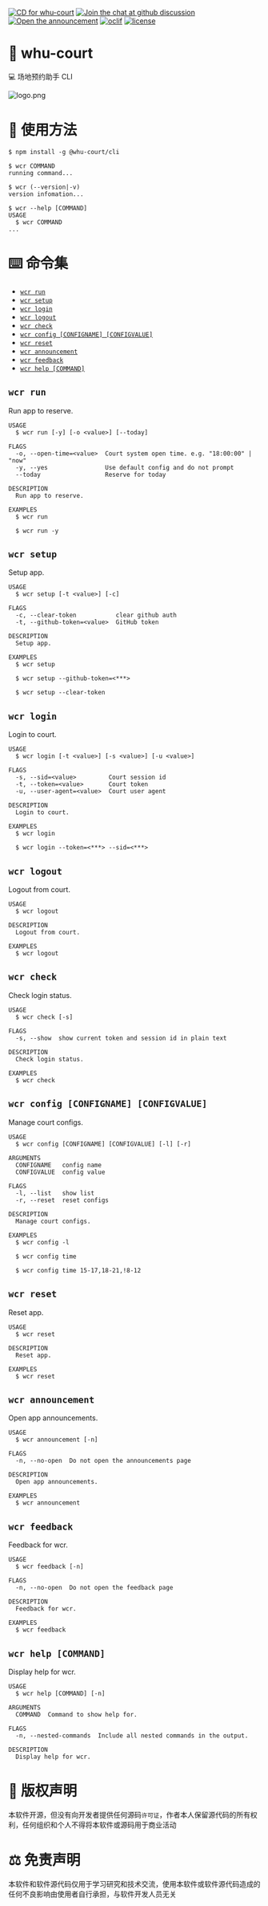 [![CD for whu-court](https://github.com/CS-Tao/whu-court/actions/workflows/cd.yml/badge.svg)](https://github.com/CS-Tao/whu-court/actions/workflows/cd.yml)
[![Join the chat at github discussion](https://img.shields.io/badge/💬-github-%23016bb6.svg)](https://github.com/CS-Tao/whu-court/discussions/18)
[![Open the announcement](https://img.shields.io/badge/📢-github-%2300a851.svg)](https://github.com/CS-Tao/whu-court/discussions/categories/announcements)
[![oclif](https://img.shields.io/badge/🚀-oclif-%23016bb6.svg)](https://oclif.io)
[![license](https://img.shields.io/badge/⚖️-none-%2300a851.svg)](#-版权声明)

🏸 whu-court
=================

💻 场地预约助手 CLI

![logo.png](https://github.com/CS-Tao/github-content/raw/b2dedf92264f40901e2b8c3a4867f3b94faa5a54/contents/github/whu-court/logo.png)

# 📗 使用方法

```sh-session
$ npm install -g @whu-court/cli

$ wcr COMMAND
running command...

$ wcr (--version|-v)
version infomation...

$ wcr --help [COMMAND]
USAGE
  $ wcr COMMAND
...
```

# ⌨️ 命令集
* [`wcr run`](#wcr-run)
* [`wcr setup`](#wcr-setup)
* [`wcr login`](#wcr-login)
* [`wcr logout`](#wcr-logout)
* [`wcr check`](#wcr-check)
* [`wcr config [CONFIGNAME] [CONFIGVALUE]`](#wcr-config-configname-configvalue)
* [`wcr reset`](#wcr-reset)
* [`wcr announcement`](#wcr-announcement)
* [`wcr feedback`](#wcr-feedback)
* [`wcr help [COMMAND]`](#wcr-help-command)

## `wcr run`

Run app to reserve.

```
USAGE
  $ wcr run [-y] [-o <value>] [--today]

FLAGS
  -o, --open-time=<value>  Court system open time. e.g. "18:00:00" | "now"
  -y, --yes                Use default config and do not prompt
  --today                  Reserve for today

DESCRIPTION
  Run app to reserve.

EXAMPLES
  $ wcr run

  $ wcr run -y
```

## `wcr setup`

Setup app.

```
USAGE
  $ wcr setup [-t <value>] [-c]

FLAGS
  -c, --clear-token           clear github auth
  -t, --github-token=<value>  GitHub token

DESCRIPTION
  Setup app.

EXAMPLES
  $ wcr setup

  $ wcr setup --github-token=<***>

  $ wcr setup --clear-token
```

## `wcr login`

Login to court.

```
USAGE
  $ wcr login [-t <value>] [-s <value>] [-u <value>]

FLAGS
  -s, --sid=<value>         Court session id
  -t, --token=<value>       Court token
  -u, --user-agent=<value>  Court user agent

DESCRIPTION
  Login to court.

EXAMPLES
  $ wcr login

  $ wcr login --token=<***> --sid=<***>
```

## `wcr logout`

Logout from court.

```
USAGE
  $ wcr logout

DESCRIPTION
  Logout from court.

EXAMPLES
  $ wcr logout
```

## `wcr check`

Check login status.

```
USAGE
  $ wcr check [-s]

FLAGS
  -s, --show  show current token and session id in plain text

DESCRIPTION
  Check login status.

EXAMPLES
  $ wcr check
```

## `wcr config [CONFIGNAME] [CONFIGVALUE]`

Manage court configs.

```
USAGE
  $ wcr config [CONFIGNAME] [CONFIGVALUE] [-l] [-r]

ARGUMENTS
  CONFIGNAME   config name
  CONFIGVALUE  config value

FLAGS
  -l, --list   show list
  -r, --reset  reset configs

DESCRIPTION
  Manage court configs.

EXAMPLES
  $ wcr config -l

  $ wcr config time

  $ wcr config time 15-17,18-21,!8-12
```

## `wcr reset`

Reset app.

```
USAGE
  $ wcr reset

DESCRIPTION
  Reset app.

EXAMPLES
  $ wcr reset
```

## `wcr announcement`

Open app announcements.

```
USAGE
  $ wcr announcement [-n]

FLAGS
  -n, --no-open  Do not open the announcements page

DESCRIPTION
  Open app announcements.

EXAMPLES
  $ wcr announcement
```

## `wcr feedback`

Feedback for wcr.

```
USAGE
  $ wcr feedback [-n]

FLAGS
  -n, --no-open  Do not open the feedback page

DESCRIPTION
  Feedback for wcr.

EXAMPLES
  $ wcr feedback
```

## `wcr help [COMMAND]`

Display help for wcr.

```
USAGE
  $ wcr help [COMMAND] [-n]

ARGUMENTS
  COMMAND  Command to show help for.

FLAGS
  -n, --nested-commands  Include all nested commands in the output.

DESCRIPTION
  Display help for wcr.
```

# 📑 版权声明

本软件开源，但没有向开发者提供任何源码`许可证`，作者本人保留源代码的所有权利，任何组织和个人不得将本软件或源码用于商业活动

# ⚖️ 免责声明

本软件和软件源代码仅用于学习研究和技术交流，使用本软件或软件源代码造成的任何不良影响由使用者自行承担，与软件开发人员无关
